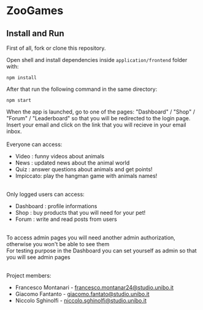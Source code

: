 # ZooGames

## Install and Run
First of all, fork or clone this repository. 

Open shell and install dependencies inside ```application/frontend``` folder with: 
```shell
npm install 
```

After that run the following command in the same directory:
```shell
npm start 
```

When the app is launched, go to one of the pages: "Dashboard" / "Shop" / "Forum" / "Leaderboard" so that you will be redirected to the login page.<br>
Insert your email and click on the link that you will recieve in your email inbox. <br><br>
Everyone can access:
- Video : funny videos about animals
- News : updated news about the animal world
- Quiz : answer questions about animals and get points!
- Impiccato: play the hangman game with animals names! <br><br>

Only logged users can access:
- Dashboard : profile informations
- Shop : buy products that you will need for your pet!
- Forum : write and read posts from users <br><br>

To access admin pages you will need another admin authorization, otherwise you won't be able to see them <br>
For testing purpose in the Dashboard you can set yourself as admin so that you will see admin pages <br><br>

Project members:
- Francesco Montanari - francesco.montanar24@studio.unibo.it
- Giacomo Fantanto - giacomo.fantato@studio.unibo.it
- Niccolo Sghinolfi - niccolo.sghinolfi@studio.unibo.it

